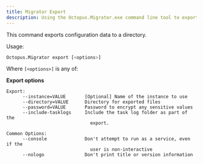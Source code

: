 ```yaml
---
title: Migrator Export
description: Using the Octopus.Migrator.exe command line tool to export data to a directory.
---
```


This command exports configuration data to a directory.

Usage:

```bash
Octopus.Migrator export [<options>]
```

Where `[<options>]` is any of:

**Export options**

```text
Export:
      --instance=VALUE       [Optional] Name of the instance to use
      --directory=VALUE      Directory for exported files
      --password=VALUE       Password to encrypt any sensitive values
      --include-tasklogs     Include the task log folder as part of the
                               export.
     
Common Options:
      --console              Don't attempt to run as a service, even if the
                               user is non-interactive
      --nologo               Don't print title or version information
```
